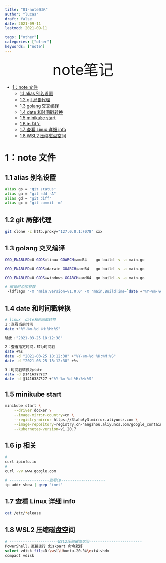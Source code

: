 ```yaml
---
title: "01-note笔记"
author: "lucas"
draft: false
date: 2021-09-11
lastmod: 2021-09-11

tags: ["other"]
categories: ["other"]
keywords: ["note"]
---
```


<div align="center"><font size="35">note笔记</font></div>

- [1：note 文件](#1note-文件)
  - [1.1 alias 别名设置](#11-alias-别名设置)
  - [1.2 git 局部代理](#12-git-局部代理)
  - [1.3 golang 交叉编译](#13-golang-交叉编译)
  - [1.4 date 和时间戳转换](#14-date-和时间戳转换)
  - [1.5 minikube start](#15-minikube-start)
  - [1.6 ip 相关](#16-ip-相关)
  - [1.7 查看 Linux 详细 info](#17-查看-linux-详细-info)
  - [1.8 WSL2 压缩磁盘空间](#18-wsl2-压缩磁盘空间)

# 1：note 文件

## 1.1 alias 别名设置

```bash
alias gs = "git status"
alias ga = "git add -A"
alias gd = "git diff"
alias gc = "git commit -m"
```

## 1.2 git 局部代理

```bash
git clone -c http.proxy="127.0.0.1:7078" xxx
```

## 1.3 golang 交叉编译

```bash
CGO_ENABLED=0 GOOS=linux GOARCH=amd64    go build -v -a main.go

CGO_ENABLED=0 GOOS=darwin GOARCH=amd64   go build -v -a main.go

CGO_ENABLED=0 GOOS=windows GOARCH=amd64  go build -v -a main.go

# 编译时添加参数
 -ldflags "-X 'main.Version=v1.0.0' -X 'main.BuildTime=`date +"%Y-%m-%d %H:%M:%S"`' -X 'main.GoVersion=`go version`' "

```

## 1.4 date 和时间戳转换

```bash
# linux  date和时间戳转换
1：查看当前时间
date +"%Y-%m-%d %H:%M:%S"

输出："2021-03-25 18:12:38"

2：查看指定时间，转为时间戳
date +%s
date -d "2021-03-25 18:12:38" +"%Y-%m-%d %H:%M:%S"
date -d "2021-03-25 18:12:38" +%s

3：时间戳转换为date
date -d @1416387827
date -d @1416387827 +"%Y-%m-%d %H:%M:%S"
```

## 1.5 minikube start

```bash
minikube start \
    --driver docker \
    --image-mirror-country=cn \
    --registry-mirror https://3laho3y3.mirror.aliyuncs.com \
    --image-repository=registry.cn-hangzhou.aliyuncs.com/google_containers \
    --kubernetes-version=v1.20.7
```

## 1.6 ip 相关

```bash
#
curl ipinfo.io
#
curl -vv www.google.com

# ------------------查看ip--------------------
ip addr show | grep "inet"
```

## 1.7 查看 Linux 详细 info

```bash
cat /etc/*elease
```

## 1.8 WSL2 压缩磁盘空间

```bash
# ----------------------WSL2压缩磁盘空间------------------------
PowerShell，直接运行 diskpart 命令就好
select vdisk file=D:\wsl\Ubuntu-20.04\ext4.vhdx
compact vdisk


```
